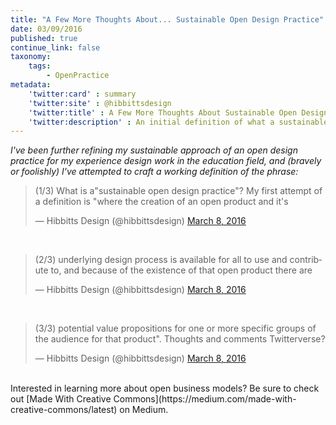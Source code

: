 ```yaml
---
title: "A Few More Thoughts About... Sustainable Open Design Practice"
date: 03/09/2016
published: true
continue_link: false
taxonomy:
    tags:
        - OpenPractice
metadata:
    'twitter:card' : summary
    'twitter:site' : @hibbittsdesign
    'twitter:title' : A Few More Thoughts About Sustainable Open Design Practice
    'twitter:description' : An initial definition of what a sustainable design practice means to me.
---
```


_I've been further refining my sustainable approach of an open design practice for my experience design work in the education field, and (bravely or foolishly) I've attempted to craft a working definition of the phrase:_

<blockquote class="twitter-tweet" data-lang="en"><p lang="en" dir="ltr">(1/3) What is a&quot;sustainable open design practice&quot;? My first attempt of a definition is &quot;where the creation of an open product and it&#39;s</p>&mdash; Hibbitts Design (@hibbittsdesign) <a href="https://twitter.com/hibbittsdesign/status/707348606584401920">March 8, 2016</a></blockquote>
<script async src="//platform.twitter.com/widgets.js" charset="utf-8"></script>
<br>
<blockquote class="twitter-tweet" data-lang="en"><p lang="en" dir="ltr">(2/3) underlying design process is available for all to use and contribute to, and because of the existence of that open product there are</p>&mdash; Hibbitts Design (@hibbittsdesign) <a href="https://twitter.com/hibbittsdesign/status/707348641988476928">March 8, 2016</a></blockquote>
<script async src="//platform.twitter.com/widgets.js" charset="utf-8"></script>
<br>
<blockquote class="twitter-tweet" data-lang="en"><p lang="en" dir="ltr">(3/3) potential value propositions for one or more specific groups of the audience for that product&quot;. Thoughts and comments Twitterverse?</p>&mdash; Hibbitts Design (@hibbittsdesign) <a href="https://twitter.com/hibbittsdesign/status/707348672661458945">March 8, 2016</a></blockquote>
<script async src="//platform.twitter.com/widgets.js" charset="utf-8"></script>
<br>
Interested in learning more about open business models? Be sure to check out [Made With Creative Commons](https://medium.com/made-with-creative-commons/latest) on Medium.
